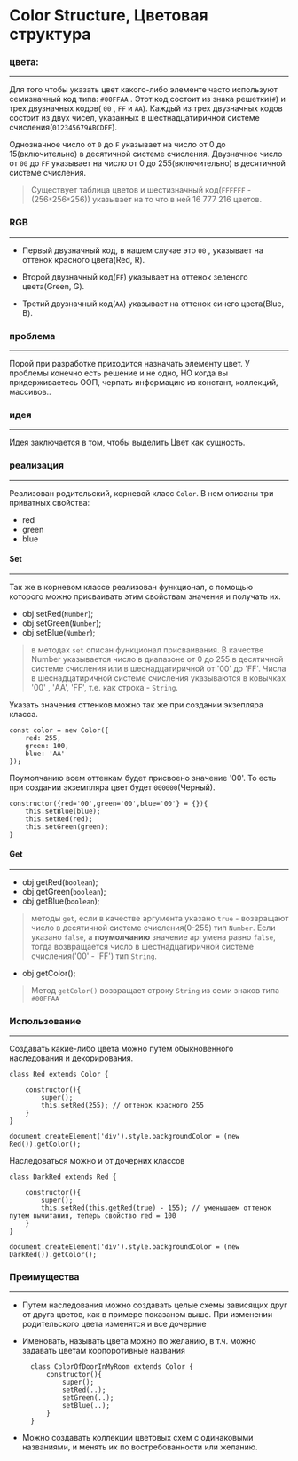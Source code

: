 # Color Structure, Цветовая структура
### цвета:
___
Для того чтобы указать цвет какого-либо элементе часто используют семизначный код типа: `#00FFAA` . 
Этот код состоит из знака решетки(`#`) и трех двузначных кодов( `00` , `FF` и `AA`). Каждый из трех двузначных кодов состоит из двух чисел, указанных в шестнадцатиричной системе счисления(`012345679ABCDEF`). 

Однозначное число от `0` до `F` указывает на число от 0 до 15(включительно) в десятичной системе счисления. Двузначное число от `00` до `FF` указывает на число от 0 до 255(включительно) в десятичной системе счисления.

> Существует таблица цветов и шестизначный код(`FFFFFF` - (256`*`256`*`256)) указывает на то что в ней 16 777 216 цветов.

### RGB
___
- Первый двузначный код, в нашем случае это  `00` , указывает на оттенок красного цвета(Red, R).

- Второй двузначный код(`FF`) указывает на оттенок зеленого цвета(Green, G).

- Третий двузначный код(`AA`) указывает на оттенок синего цвета(Blue, B).
 
### проблема
___
Порой при разработке приходится назначать элементу цвет. У проблемы конечно есть решение и не одно, НО когда вы придерживаетесь ООП, черпать информацию из констант, коллекций, массивов..

### идея
___ 

Идея заключается в том, чтобы выделить Цвет как сущность.

### реализация
___
Реализован родительский, корневой класс `Color`. В нем описаны три приватных свойства:

- red
- green
- blue

#### Set
___
Так же в корневом классе реализован функционал, с помощью которого можно присваивать этим свойствам значения и получать их. 

- obj.setRed(`Number`);
- obj.setGreen(`Number`);
- obj.setBlue(`Number`);

> в методах `set` описан функционал присваивания. В качестве Number указывается число в диапазоне от 0 до 255 в десятичной системе счисления или в шеснадцатиричной от '00' до 'FF'. Числа в шеснадцатиричной системе счисления указываются в ковычках '00' , 'AA', 'FF', т.е. как строка - `String`.

Указать значения оттенков можно так же при создании экзепляра класса. 

    const color = new Color({
        red: 255,
        green: 100,
        blue: 'AA'
    });

Поумолчанию всем оттенкам будет присвоено значение '00'. То есть при создании экземпляра цвет будет `000000`(Черный).

    constructor({red='00',green='00',blue='00'} = {}){
        this.setBlue(blue);
        this.setRed(red);
        this.setGreen(green);
    }

#### Get
___
- obj.getRed(`boolean`);
- obj.getGreen(`boolean`);
- obj.getBlue(`boolean`);

> методы `get`, если в качестве аргумента указано `true` - возвращают число в десятичной системе счисления(0-255) тип `Number`. Если указано `false`, а __поумолчанию__ значение аргумена равно `false`, тогда возвращается число в шестнадцатиричной системе счисления('00' - 'FF') тип `String`.

- obj.getColor();
> Метод `getColor()` возвращает строку `String` из семи знаков типа `#00FFAA`



### Использование
___

Создавать какие-либо цвета можно путем обыкновенного наследования и декорирования.

    class Red extends Color {

        constructor(){
            super();
            this.setRed(255); // оттенок красного 255
        }
    }

    document.createElement('div').style.backgroundColor = (new Red()).getColor();
    


Наследоваться можно и от дочерних классов

    class DarkRed extends Red {

        constructor(){
            super();
            this.setRed(this.getRed(true) - 155); // уменьшаем оттенок путем вычитания, теперь свойство red = 100
        }
    }

    document.createElement('div').style.backgroundColor = (new DarkRed()).getColor();


### Преимущества
___
- Путем наследования можно создавать целые схемы зависящих друг от друга цветов, как в примере показаном выше. При изменении родительского цвета изменятся и все дочерние

- Именовать, называть цвета можно по желанию, в т.ч. можно задавать цветам корпоротивные названия

        class ColorOfDoorInMyRoom extends Color {
            constructor(){
                super();
                setRed(..);
                setGreen(..);
                setBlue(..);
            }
        }

- Можно создавать коллекции цветовых схем c одинаковыми названиями, и менять их по востребованности или желанию.


